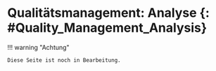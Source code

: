 # Qualitätsmanagement: Analyse {: #Quality_Management_Analysis}


!!! warning "Achtung"

    Diese Seite ist noch in Bearbeitung.



